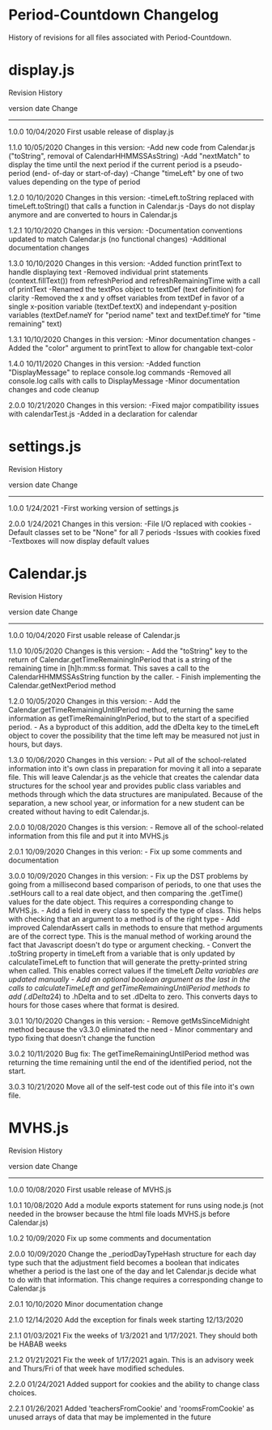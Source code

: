 # Period-Countdown Changelog
History of revisions for all files associated with Period-Countdown.


# display.js
 Revision History

  version    date                     Change
  ------- ----------  --------------------------------------------------------
  1.0.0   10/04/2020  First usable release of display.js

  1.1.0   10/05/2020  Changes in this version:
                          -Add new code from Calendar.js ("toString", removal
                          of CalendarHHMMSSAsString)
                          -Add "nextMatch" to display the time until the next
                          period if the current period is a pseudo-period (end-
                          of-day or start-of-day)
                              -Change "timeLeft" by one of two values depending
                              on the type of period
 
 1.2.0    10/10/2020  Changes in this version:
                          -timeLeft.toString replaced with timeLeft.toString()
                          that calls a function in Calendar.js
                          -Days do not display anymore and are converted to hours
                          in Calendar.js

 1.2.1    10/10/2020  Changes in this version:
                          -Documentation conventions updated to match Calendar.js
                          (no functional changes)
                          -Additional documentation changes

 1.3.0    10/10/2020  Changes in this version:
                          -Added function printText to handle displaying text
                          -Removed individual print statements (context.fillText())
                          from refreshPeriod and refreshRemainingTime with a call of
                          printText
                          -Renamed the textPos object to textDef (text definition) for
                          clarity
                          -Removed the x and y offset variables from textDef in favor of
                          a single x-position variable (textDef.textX) and independant
                          y-position variables (textDef.nameY for "period name" text and
                          textDef.timeY for "time remaining" text)

 1.3.1    10/10/2020  Changes in this version:
                          -Minor documentation changes
                          -Added the "color" argument to printText to allow for changable
                          text-color

 1.4.0    10/11/2020  Changes in this version:
                          -Added function "DisplayMessage" to replace console.log commands
                          -Removed all console.log calls with calls to DisplayMessage
                          -Minor documentation changes and code cleanup

 2.0.0    10/21/2020  Changes in this version:
                          -Fixed major compatibility issues with calendarTest.js
                          -Added in a declaration for calendar


# settings.js
 Revision History

  version    date                     Change
  ------- ----------  --------------------------------------------------------
  1.0.0   1/24/2021   -First working version of settings.js

  2.0.0   1/24/2021   Changes in this version:
                        -File I/O replaced with cookies
                        -Default classes set to be "None" for all 7 periods
                        -Issues with cookies fixed
                        -Textboxes will now display default values


# Calendar.js
 Revision History

  version    date                     Change
  ------- ----------  --------------------------------------------------------
  1.0.0   10/04/2020  First usable release of Calendar.js

  1.1.0   10/05/2020  Changes is this version:
                       - Add the "toString" key to the return of Calendar.getTimeRemainingInPeriod
                         that is a string of the remaining time in [h]h:mm:ss format.
                         This saves a call to the CalendarHHMMSSAsString function
                         by the caller.
                       - Finish implementing the Calendar.getNextPeriod method

  1.2.0   10/05/2020  Changes in this version:
                       - Add the Calendar.getTimeRemainingUntilPeriod method,
                         returning the same information as getTimeRemainingInPeriod,
                         but to the start of a specified period.
                       - As a byproduct of this addition, add the dDelta key to
                         the timeLeft object to cover the possibility that the
                         time left may be measured not just in hours, but days.

  1.3.0   10/06/2020  Changes in this version:
                       - Put all of the school-related information into it's
                         own class in preparation for moving it all into a
                         separate file. This will leave Calendar.js as the
                         vehicle that creates the calendar data structures for
                         the school year and provides public class variables and
                         methods through which the data structures are manipulated.
                         Because of the separation, a new school year, or information
                         for a new student can be created without having to
                         edit Calendar.js.

  2.0.0   10/08/2020  Changes is this version:
                       - Remove all of the school-related information from this
                         file and put it into MVHS.js

  2.0.1   10/09/2020  Changes in this verion:
                       - Fix up some comments and documentation

  3.0.0   10/09/2020  Changes in this version:
                       - Fix up the DST problems by going from a millisecond
                         based comparison of periods, to one that uses
                         the .setHours call to a real date object, and then
                         comparing the .getTime() values for the date object.
                         This requires a corresponding change to MVHS.js.
                       - Add a field in every class to specify the type of class.
                         This helps with checking that an argument to a method
                         is of the right type
                       - Add improved CalendarAssert calls in methods to
                         ensure that method arguments are of the correct type.
                         This is the manual method of working around the fact
                         that Javascript doesn't do type or argument checking.
                       - Convert the .toString property in timeLeft from a
                         variable that is only updated by calculateTimeLeft to
                         function that will generate the pretty-printed string
                         when called. This enables correct values if the
                         timeLeft *Delta variables are updated manually
                       - Add an optional boolean argument as the last in the
                         calls to calculateTimeLeft and getTimeRemainingUntilPeriod
                         methods to add (.dDelta*24) to .hDelta and to set
                         .dDelta to zero. This converts days to hours for those
                         cases where that format is desired.

  3.0.1   10/10/2020   Changes in this version:
                        - Remove getMsSinceMidnight method because the v3.3.0
                          eliminated the need
                        - Minor commentary and typo fixing that doesn't change
                          the function

  3.0.2   10/11/2020   Bug fix: The getTimeRemainingUntilPeriod method was
                       returning the time remaining until the end of the
                       identified period, not the start.

  3.0.3   10/21/2020   Move all of the self-test code out of this file into
                       it's own file.


# MVHS.js
 Revision History

  version    date                     Change
  ------- ----------  --------------------------------------------------------
  1.0.0   10/08/2020  First usable release of MVHS.js

  1.0.1   10/08/2020  Add a module exports statement for runs using node.js
                      (not needed in the browser because the html file loads
                      MVHS.js before Calendar.js)

  1.0.2   10/09/2020  Fix up some comments and documentation

  2.0.0   10/09/2020  Change the _periodDayTypeHash structure for each day
                      type such that the adjustment field becomes a boolean
                      that indicates whether a period is the last one of the
                      day and let Calendar.js decide what to do with that
                      information. This change requires a corresponding change
                      to Calendar.js

  2.0.1   10/10/2020  Minor documentation change

  2.1.0   12/14/2020  Add the exception for finals week starting 12/13/2020

  2.1.1   01/03/2021  Fix the weeks of 1/3/2021 and 1/17/2021. They should both
                      be HABAB weeks

  2.1.2   01/21/2021  Fix the week of 1/17/2021 again. This is an advisory week
                      and Thurs/Fri of that week have modified schedules.

  2.2.0   01/24/2021  Added support for cookies and the ability to change class
                      choices.

  2.2.1   01/26/2021  Added 'teachersFromCookie' and 'roomsFromCookie' as unused
                      arrays of data that may be implemented in the future
